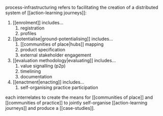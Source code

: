process-infrastructuring refers to facilitating the creation of a distributed system of [[action-learning journeys]]:

1. [[enrolment]] includes...
	1. registration
	2. profiles
2. [[potentialise|ground-potentialising]] includes...
	1. [[communities of place|hubs]] mapping
	2. product specification
	3. external stakeholder engagement
3. [[evaluation methodology|evaluating]] includes...
	1. value signalling (p2p)
	2. timelining
	3. documentation
4. [[enactment|enacting]] includes...
	1. self-organising practice participation

each interrelates to create the means for [[communities of place]] and [[communities of practice]] to jointly self-organise [[action-learning journeys]] and produce a [[case-studies]].
